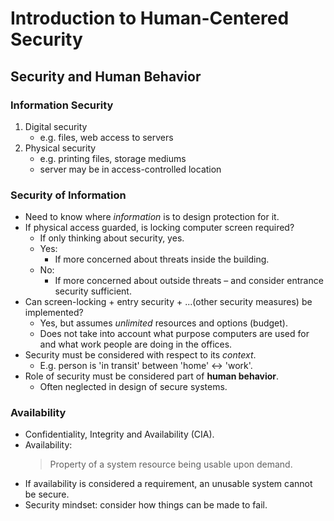 # Introduction to Human-Centered Security

## Security and Human Behavior

### Information Security

1. Digital security
	- e.g. files, web access to servers
2. Physical security
	- e.g. printing files, storage mediums
	- server may be in access-controlled location

### Security of Information

- Need to know where *information* is to design protection for it.
- If physical access guarded, is locking computer screen required?
	- If only thinking about security, yes.
	- Yes:
		- If more concerned about threats inside the building.
	- No:
		- If more concerned about outside threats – and consider entrance security sufficient.
- Can screen-locking + entry security + ...(other security measures) be implemented?
	- Yes, but assumes *unlimited* resources and options (budget).
	- Does not take into account what purpose computers are used for and what work people are doing in the offices.
- Security must be considered with respect to its *context*.
	- E.g. person is 'in transit' between 'home' <-> 'work'.
- Role of security must be considered part of **human behavior**.
	- Often neglected in design of secure systems.

### Availability

- Confidentiality, Integrity and Availability (CIA).
- Availability:
	> Property of a system resource being usable upon demand.
- If availability is considered a requirement, an unusable system cannot be secure.
- Security mindset: consider how things can be made to fail.